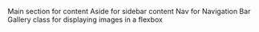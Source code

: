 Main section for content
Aside for sidebar content
Nav for Navigation Bar
Gallery class for displaying images in a flexbox
